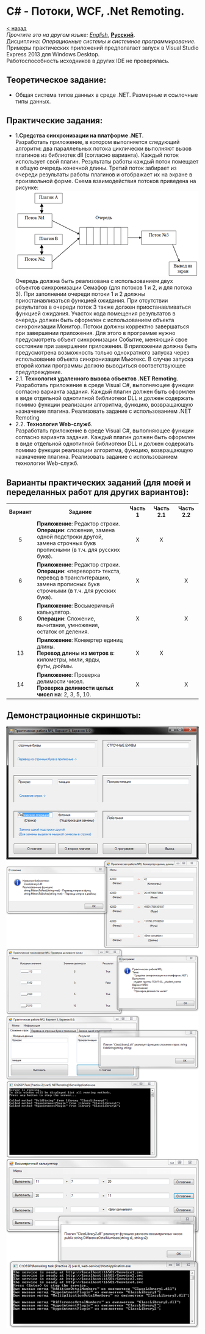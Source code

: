 # C# - Потоки, WCF, .Net Remoting.
[&lt; назад](../)  
*Прочтите это на другом языке:* *[English](README.en.md)*, **[Русский](README.md)**.  
Дисциплина: *Операционные системы и системное программирование*.  
Примеры практических приложений предполагает запуск в Visual Studio Express 2013 для Windows Desktop.  
Работоспособность исходников в других IDE не проверялась.

## Теоретическое задание:
* Общая система типов данных в среде .NET. Размерные и ссылочные типы данных.

## Практические задания:
* 1.**Средства синхронизации на платформе .NET**.  
Разработать приложение, в котором выполняется следующий алгоритм: два параллельных потока циклически выполняют вызов плагинов из библиотек dll (согласно варианта). Каждый поток использует свой плагин. Результаты работы каждый поток помещает в общую очередь конечной длины. Третий поток забирает из очереди результаты работы плагинов и отображает их на экране в произвольной форме. Схема взаимодействия потоков приведена на рисунке:  
![Схема взаимодействия потоков](screenshots/task_scheme.png)  
Очередь должна быть реализована с использованием двух объектов синхронизации Семафор (для потоков 1 и 2, и для потока 3). При заполнении очереди потоки 1 и 2 должны приостанавливаться функцией ожидания. При отсутствии результатов в очереди поток 3 также должен приостанавливаться функцией ожидания. Участок кода помещения результатов в очередь должен быть оформлен с использованием объекта синхронизации Монитор.
Потоки должны корректно завершаться при завершении приложения. Для этого в программе нужно предусмотреть объект синхронизации Событие, меняющий свое состояние при завершении приложения. В приложении должна быть предусмотрена возможность только однократного запуска через использование объекта синхронизации Мьютекс. В случае запуска второй копии программы должно выводиться соответствующее предупреждение.
* 2.1. **Технология удаленного вызова объектов .NET Remoting**.  
Разработать приложение в среде Visual C#, выполняющее функции согласно варианта задания. Каждый плагин должен быть оформлен в виде отдельной однотипной библиотеки DLL и должен содержать помимо функции реализации алгоритма, функцию, возвращающую назначение плагина. Реализовать задание с использованием .NET Remoting
* 2.2. **Технология Web-служб**.  
Разработать приложение в среде Visual C#, выполняющее функции согласно варианта задания. Каждый плагин должен быть оформлен в виде отдельной однотипной библиотеки DLL и должен содержать помимо функции реализации алгоритма, функцию, возвращающую назначение плагина. 
Реализовать задание с использованием технологии Web-служб.

## Варианты практических заданий (для моей и переделанных работ для других вариантов):
<table><tr><th>Вариант</th><th>Задание</th><th>Часть 1</th><th>Часть 2.1</th><th>Часть 2.2</th></tr><tr><td align="center">5</td><td><strong>Приложение</strong>: Редактор строки.<br><strong>Операции</strong>: сложение, замена одной подстроки другой,<br>замена строчных букв прописными (в т.ч. для русских букв).</td><td align="center">X</td><td align="center">X</td><td align="center"></td></tr><tr><td align="center">6</td><td><strong>Приложение</strong>: Редактор строки.<br><strong>Операции</strong>: «переворот» текста, перевод в транслитерацию,<br>замена прописных букв строчными (в т.ч. для русских букв).</td><td align="center">X</td><td align="center"></td><td align="center">X</td></tr><tr><td align="center">8</td><td><strong>Приложение</strong>: Восьмеричный калькулятор.<br><strong>Операции</strong>: Сложение, вычитание, умножение,<br>остаток от деления.</td><td align="center">X</td><td align="center"></td><td align="center">X</td></tr><tr><td align="center">13</td><td><strong>Приложение</strong>: Конвертер единиц длины.<br><strong>Перевод длины из метров в</strong>: километры, мили, ярды,<br>футы, дюймы.</td><td align="center">X</td><td align="center">X</td><td align="center"></td></tr><tr><td align="center">14</td><td><strong>Приложение</strong>: Проверка делимости чисел.<br><strong>Проверка делимости целых чисел на</strong>: 2, 3, 5, 10.</td><td align="center">X</td><td align="center"></td><td align="center">X</td></tr></table>

## Демонстрационные скриншоты:

![Задание 1, Вариант 5](screenshots/task1_var5.png)
![Задание 1, Вариант 13](screenshots/task1_var13.png)
![Задание 1, Вариант 14](screenshots/task1_var14.png)
![Задание 2, Вариант 5](screenshots/task2_var5.png)
![Задание 2, Вариант 8](screenshots/task2_var8.png)
